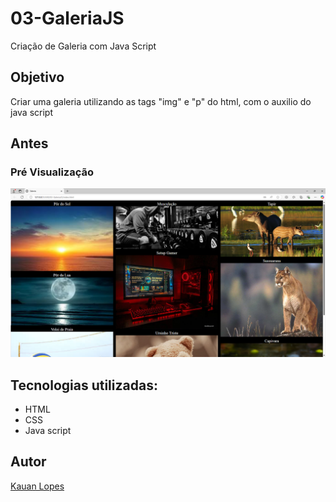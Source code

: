 # 03-GaleriaJS

Criação de Galeria com Java Script

## Objetivo

Criar uma galeria utilizando as tags "img" e "p" do html, com o auxilio do java script

## Antes

### Pré Visualização

![](./PREVIEW//Captura%20de%20tela%202025-08-12%20085747.png)


## Tecnologias utilizadas:

- HTML
- CSS
- Java script


## Autor

[Kauan Lopes](https://www.linkedin.com/in/kauan-lopes-pereira-91b5a022a/)
